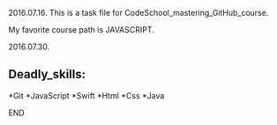 2016.07.16.
This is a task file for CodeSchool_mastering_GitHub_course.

My favorite course path is JAVASCRIPT. 

2016.07.30.
## Deadly_skills: 
*Git 
*JavaScript
*Swift
*Html
*Css
*Java

END
